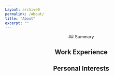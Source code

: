 ```yaml
---
Layout: archive0
permalink: /About/
title: "About"
excerpt: ""
---
```

<Center>
## Summary



## Work Experience



## Personal Interests
</Center>
